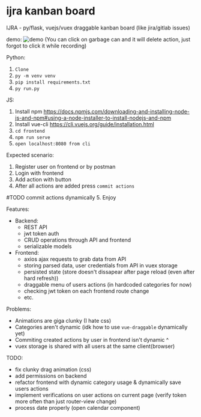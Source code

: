 # ijra kanban board
IJRA - py/flask, vuejs/vuex draggable kanban board (like jira/gitlab issues)

demo:
![demo](./demo.gif)
(You can click on garbage can and it will delete action, just forgot to click it while recording)

Python:
1. ```Clone```
2. ```py -m venv venv```
3. ```pip install requirements.txt```
4. ```py run.py```

JS:

1. Install npm https://docs.npmjs.com/downloading-and-installing-node-js-and-npm#using-a-node-installer-to-install-nodejs-and-npm
2. Install vue-cli https://cli.vuejs.org/guide/installation.html
3. ```cd frontend```
4. ```npm run serve```
5. ```open localhost:8080 from cli```

Expected scenario:
1. Register user on frontend or by postman
2. Login with frontend
3. Add action with button
4. After all actions are added press ```commit actions``` 

#TODO commit actions dynamically
5. Enjoy

Features:
- Backend:
    - REST API
    - jwt token auth
    - CRUD operations through API and frontend
    - serializable models
- Frontend:
    - axios ajax requests to grab data from API
    - storing parsed data, user credentials from API in vuex storage
    - persisted state (store doesn't dissapear after page reload (even after hard refresh))
    - draggable menu of users actions (in hardcoded categories for now)
    - checking jwt token on each frontend route change
    - etc.

Problems:
- Animations are giga clunky (I hate css)
- Categories aren't dynamic (idk how to use ```vue-draggable``` dynamically yet)
- Commiting created actions by user in frontend isn't dynamic ^ 
- vuex storage is shared with all users at the same client(browser)

TODO: 
- fix clunky drag animation (css)
- add permissions on backend
- refactor frontend with dynamic category usage & dynamically save users actions
- implement verifications on user actions on current page (verify token more often than just router-view change)
- process date properly (open calendar component)
